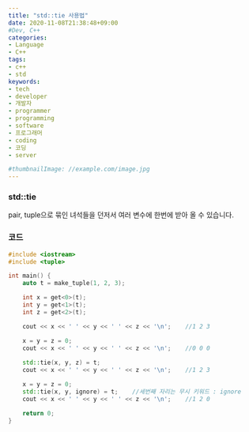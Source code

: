 ```yaml
---
title: "std::tie 사용법"
date: 2020-11-08T21:38:48+09:00
#Dev, C++
categories:
- Language
- C++
tags:
- c++
- std
keywords:
- tech
- developer
- 개발자
- programmer
- programming
- software
- 프로그래머
- coding
- 코딩
- server

#thumbnailImage: //example.com/image.jpg
---
```


### std::tie

pair, tuple으로 묶인 녀석들을 던저서 여러 변수에 한번에 받아 올 수 있습니다.

<!--more-->

  

### 코드

```cpp
#include <iostream>
#include <tuple>

int main() {
    auto t = make_tuple(1, 2, 3);

    int x = get<0>(t);
    int y = get<1>(t);
    int z = get<2>(t);

    cout << x << ' ' << y << ' ' << z << '\n';    //1 2 3

    x = y = z = 0;
    cout << x << ' ' << y << ' ' << z << '\n';    //0 0 0
    
    std::tie(x, y, z) = t;
    cout << x << ' ' << y << ' ' << z << '\n';    //1 2 3

    x = y = z = 0;
    std::tie(x, y, ignore) = t;    //세번째 자리는 무시 키워드 : ignore
    cout << x << ' ' << y << ' ' << z << '\n';    //1 2 0

    return 0;
}

```